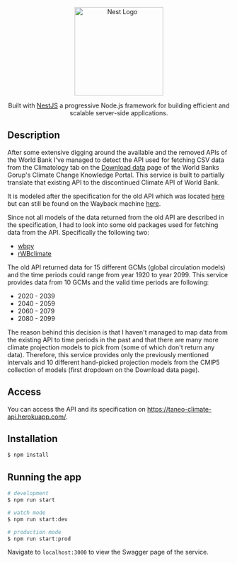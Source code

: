 <p align="center">
  <a href="http://nestjs.com/" target="blank"><img src="https://nestjs.com/img/logo-small.svg" width="200" alt="Nest Logo" /></a>
</p>

[circleci-image]: https://img.shields.io/circleci/build/github/nestjs/nest/master?token=abc123def456
[circleci-url]: https://circleci.com/gh/nestjs/nest

  <p align="center">Built with <a href="https://nestjs.com/" target="_blank">NestJS</a> a progressive Node.js framework for building efficient and scalable server-side applications.</p>

## Description

After some extensive digging around the available and the removed APIs of the World Bank I've managed to detect the API used for fetching CSV data from the Climatology tab on the [Download data](https://climateknowledgeportal.worldbank.org/download-data) page of the World Banks Gorup's Climate Change Knowledge Portal.
This service is built to partially translate that existing API to the discontinued Climate API of World Bank.

It is modeled after the specification for the old API which was located [here](https://datahelpdesk.worldbank.org/knowledgebase/articles/902061-climate-data-api) but can still be found on the Wayback machine [here](http://web.archive.org/web/20161126073309/https://datahelpdesk.worldbank.org/knowledgebase/articles/902061-climate-data-api).

Since not all models of the data returned from the old API are described in the specification, I had to look into some old packages used for fetching data from the API. Specifically the following two:

- [wbpy](https://github.com/mattduck/wbpy)
- [rWBclimate](https://github.com/ropensci/rWBclimate)

The old API returned data for 15 different GCMs (global circulation models) and the time periods could range from year 1920 to year 2099. This service provides data from 10 GCMs and the valid time periods are following:

- 2020 - 2039
- 2040 - 2059
- 2060 - 2079
- 2080 - 2099

The reason behind this decision is that I haven't managed to map data from the existing API to time periods in the past and that there are many more climate projection models to pick from (some of which don't return any data). Therefore, this service provides only the previously mentioned intervals and 10 different hand-picked projection models from the CMIP5 collection of models (first dropdown on the Download data page).

## Access

You can access the API and its specification on https://taneo-climate-api.herokuapp.com/.

## Installation

```bash
$ npm install
```

## Running the app

```bash
# development
$ npm run start

# watch mode
$ npm run start:dev

# production mode
$ npm run start:prod
```

Navigate to `localhost:3000` to view the Swagger page of the service.
